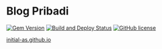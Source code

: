 # Blog Pribadi

[![Gem Version](https://img.shields.io/gem/v/jekyll-theme-chirpy)][gem]
[![Build and Deploy Status](https://github.com/initial-as/blog/actions/workflows/pages-deploy.yml/badge.svg)][CI/CD]
[![GitHub license](https://img.shields.io/github/license/cotes2020/chirpy-starter.svg?color=blue)][mit]

[initial-as.github.io][blog]

[blog]: https://initial-as.github.io/blog
[gem]: https://rubygems.org/gems/jekyll-theme-chirpy
[CI/CD]: https://github.com/initial-as/blog/actions/
[mit]: https://github.com/cotes2020/chirpy-starter/blob/master/LICENSE